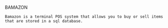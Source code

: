 
BAMAZON

    Bamazon is a terminal POS system that allows you to buy or sell items that are stored in a sql database.